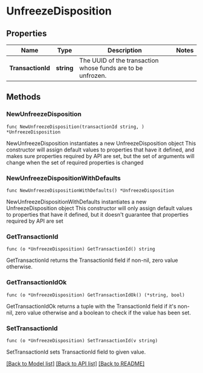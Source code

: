 # UnfreezeDisposition

## Properties

Name | Type | Description | Notes
------------ | ------------- | ------------- | -------------
**TransactionId** | **string** | The UUID of the transaction whose funds are to be unfrozen. | 

## Methods

### NewUnfreezeDisposition

`func NewUnfreezeDisposition(transactionId string, ) *UnfreezeDisposition`

NewUnfreezeDisposition instantiates a new UnfreezeDisposition object
This constructor will assign default values to properties that have it defined,
and makes sure properties required by API are set, but the set of arguments
will change when the set of required properties is changed

### NewUnfreezeDispositionWithDefaults

`func NewUnfreezeDispositionWithDefaults() *UnfreezeDisposition`

NewUnfreezeDispositionWithDefaults instantiates a new UnfreezeDisposition object
This constructor will only assign default values to properties that have it defined,
but it doesn't guarantee that properties required by API are set

### GetTransactionId

`func (o *UnfreezeDisposition) GetTransactionId() string`

GetTransactionId returns the TransactionId field if non-nil, zero value otherwise.

### GetTransactionIdOk

`func (o *UnfreezeDisposition) GetTransactionIdOk() (*string, bool)`

GetTransactionIdOk returns a tuple with the TransactionId field if it's non-nil, zero value otherwise
and a boolean to check if the value has been set.

### SetTransactionId

`func (o *UnfreezeDisposition) SetTransactionId(v string)`

SetTransactionId sets TransactionId field to given value.



[[Back to Model list]](../README.md#documentation-for-models) [[Back to API list]](../README.md#documentation-for-api-endpoints) [[Back to README]](../README.md)


